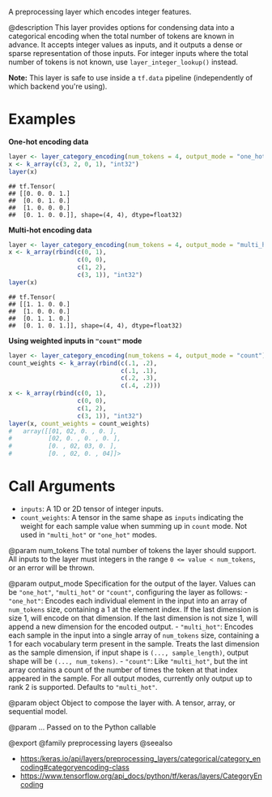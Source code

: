 A preprocessing layer which encodes integer features.

@description
This layer provides options for condensing data into a categorical encoding
when the total number of tokens are known in advance. It accepts integer
values as inputs, and it outputs a dense or sparse representation of those
inputs. For integer inputs where the total number of tokens is not known,
use `layer_integer_lookup()` instead.

**Note:** This layer is safe to use inside a `tf.data` pipeline
(independently of which backend you're using).

# Examples
**One-hot encoding data**


```r
layer <- layer_category_encoding(num_tokens = 4, output_mode = "one_hot")
x <- k_array(c(3, 2, 0, 1), "int32")
layer(x)
```

```
## tf.Tensor(
## [[0. 0. 0. 1.]
##  [0. 0. 1. 0.]
##  [1. 0. 0. 0.]
##  [0. 1. 0. 0.]], shape=(4, 4), dtype=float32)
```

**Multi-hot encoding data**


```r
layer <- layer_category_encoding(num_tokens = 4, output_mode = "multi_hot")
x <- k_array(rbind(c(0, 1),
                   c(0, 0),
                   c(1, 2),
                   c(3, 1)), "int32")
layer(x)
```

```
## tf.Tensor(
## [[1. 1. 0. 0.]
##  [1. 0. 0. 0.]
##  [0. 1. 1. 0.]
##  [0. 1. 0. 1.]], shape=(4, 4), dtype=float32)
```

**Using weighted inputs in `"count"` mode**


```r
layer <- layer_category_encoding(num_tokens = 4, output_mode = "count")
count_weights <- k_array(rbind(c(.1, .2),
                               c(.1, .1),
                               c(.2, .3),
                               c(.4, .2)))
x <- k_array(rbind(c(0, 1),
                   c(0, 0),
                   c(1, 2),
                   c(3, 1)), "int32")
layer(x, count_weights = count_weights)
#   array([[01, 02, 0. , 0. ],
#          [02, 0. , 0. , 0. ],
#          [0. , 02, 03, 0. ],
#          [0. , 02, 0. , 04]]>
```

# Call Arguments
- `inputs`: A 1D or 2D tensor of integer inputs.
- `count_weights`: A tensor in the same shape as `inputs` indicating the
    weight for each sample value when summing up in `count` mode.
    Not used in `"multi_hot"` or `"one_hot"` modes.

@param num_tokens
The total number of tokens the layer should support. All
inputs to the layer must integers in the range `0 <= value <
num_tokens`, or an error will be thrown.

@param output_mode
Specification for the output of the layer.
Values can be `"one_hot"`, `"multi_hot"` or `"count"`,
configuring the layer as follows:
    - `"one_hot"`: Encodes each individual element in the input
        into an array of `num_tokens` size, containing a 1 at the
        element index. If the last dimension is size 1, will encode
        on that dimension. If the last dimension is not size 1,
        will append a new dimension for the encoded output.
    - `"multi_hot"`: Encodes each sample in the input into a single
        array of `num_tokens` size, containing a 1 for each
        vocabulary term present in the sample. Treats the last
        dimension as the sample dimension, if input shape is
        `(..., sample_length)`, output shape will be
        `(..., num_tokens)`.
    - `"count"`: Like `"multi_hot"`, but the int array contains a
        count of the number of times the token at that index
        appeared in the sample.
For all output modes, currently only output up to rank 2 is
supported.
Defaults to `"multi_hot"`.

@param object
Object to compose the layer with. A tensor, array, or sequential model.

@param ...
Passed on to the Python callable

@export
@family preprocessing layers
@seealso
+ <https:/keras.io/api/layers/preprocessing_layers/categorical/category_encoding#categoryencoding-class>
+ <https://www.tensorflow.org/api_docs/python/tf/keras/layers/CategoryEncoding>
